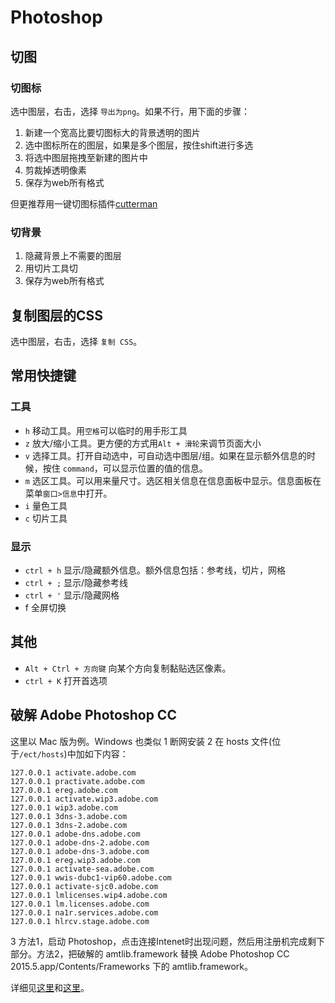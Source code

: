# Photoshop
## 切图
### 切图标
选中图层，右击，选择 `导出为png`。如果不行，用下面的步骤：

1. 新建一个宽高比要切图标大的背景透明的图片
1. 选中图标所在的图层，如果是多个图层，按住shift进行多选
1. 将选中图层拖拽至新建的图片中
1. 剪裁掉透明像素
1. 保存为web所有格式

但更推荐用一键切图标插件[cutterman](http://www.cutterman.cn/cutterman/feature)

### 切背景
1. 隐藏背景上不需要的图层
1. 用切片工具切
1. 保存为web所有格式

## 复制图层的CSS
选中图层，右击，选择 `复制 CSS`。

## <a name="shortcut">常用快捷键</a>
### 工具
* `h` 移动工具。用`空格`可以临时的用手形工具
* `z` 放大/缩小工具。更方便的方式用`Alt + 滑轮`来调节页面大小
* `v` 选择工具。打开自动选中，可自动选中图层/组。如果在显示额外信息的时候，按住 `command`，可以显示位置的值的信息。
* `m` 选区工具。可以用来量尺寸。选区相关信息在信息面板中显示。信息面板在菜单`窗口>信息`中打开。
* `i` 量色工具
* `c` 切片工具

### 显示
* `ctrl + h` 显示/隐藏额外信息。额外信息包括：参考线，切片，网格
* `ctrl + ;` 显示/隐藏参考线
* `ctrl + '` 显示/隐藏网格
* f 全屏切换

## 其他
* `Alt + Ctrl + 方向键` 向某个方向复制黏贴选区像素。
* `ctrl + K` 打开首选项

## 破解 Adobe Photoshop CC
这里以 Mac 版为例。Windows 也类似
1 断网安装
2 在 hosts 文件(位于`/ect/hosts`)中加如下内容：  
```
127.0.0.1 activate.adobe.com
127.0.0.1 practivate.adobe.com
127.0.0.1 ereg.adobe.com
127.0.0.1 activate.wip3.adobe.com
127.0.0.1 wip3.adobe.com
127.0.0.1 3dns-3.adobe.com
127.0.0.1 3dns-2.adobe.com
127.0.0.1 adobe-dns.adobe.com
127.0.0.1 adobe-dns-2.adobe.com
127.0.0.1 adobe-dns-3.adobe.com
127.0.0.1 ereg.wip3.adobe.com
127.0.0.1 activate-sea.adobe.com
127.0.0.1 wwis-dubc1-vip60.adobe.com
127.0.0.1 activate-sjc0.adobe.com
127.0.0.1 lmlicenses.wip4.adobe.com
127.0.0.1 lm.licenses.adobe.com
127.0.0.1 na1r.services.adobe.com
127.0.0.1 hlrcv.stage.adobe.com
```
3 方法1，启动 Photoshop，点击连接Intenet时出现问题，然后用注册机完成剩下部分。方法2，把破解的 amtlib.framework 替换 Adobe Photoshop CC 2015.5.app/Contents/Frameworks 下的 amtlib.framework。

详细见[这里](http://www.waitsun.com/adobe-cc-2015-sn.html)和[这里](http://www.yunrui.co/33230.html)。